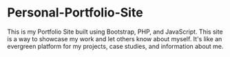 # Personal-Portfolio-Site
This is my Portfolio Site built using Bootstrap, PHP, and JavaScript. This site is a way to showcase my work and let others know about myself. It's like an evergreen platform for my projects, case studies, and information about me. 
